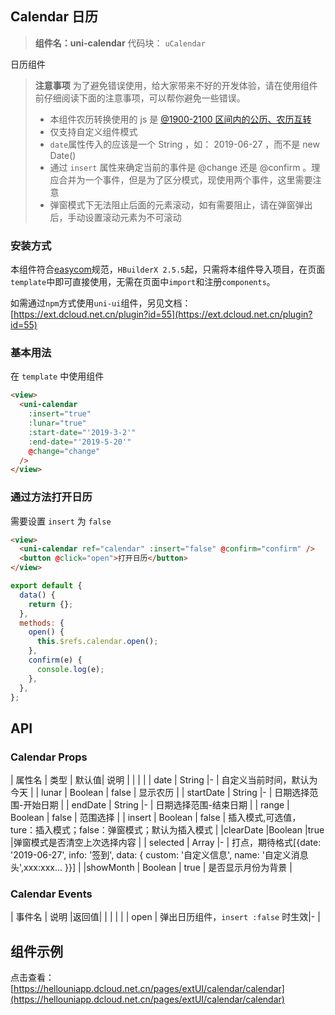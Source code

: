 ## Calendar 日历

> **组件名：uni-calendar**
> 代码块： `uCalendar`

日历组件

> **注意事项**
> 为了避免错误使用，给大家带来不好的开发体验，请在使用组件前仔细阅读下面的注意事项，可以帮你避免一些错误。
>
> - 本组件农历转换使用的 js 是 [@1900-2100 区间内的公历、农历互转](https://github.com/jjonline/calendar.js)
> - 仅支持自定义组件模式
> - `date`属性传入的应该是一个 String ，如： 2019-06-27 ，而不是 new Date()
> - 通过 `insert` 属性来确定当前的事件是 @change 还是 @confirm 。理应合并为一个事件，但是为了区分模式，现使用两个事件，这里需要注意
> - 弹窗模式下无法阻止后面的元素滚动，如有需要阻止，请在弹窗弹出后，手动设置滚动元素为不可滚动

### 安装方式

本组件符合[easycom](https://uniapp.dcloud.io/collocation/pages?id=easycom)规范，`HBuilderX 2.5.5`起，只需将本组件导入项目，在页面`template`中即可直接使用，无需在页面中`import`和注册`components`。

如需通过`npm`方式使用`uni-ui`组件，另见文档：[https://ext.dcloud.net.cn/plugin?id=55](https://ext.dcloud.net.cn/plugin?id=55)

### 基本用法

在 `template` 中使用组件

```html
<view>
  <uni-calendar
    :insert="true"
    :lunar="true"
    :start-date="'2019-3-2'"
    :end-date="'2019-5-20'"
    @change="change"
  />
</view>
```

### 通过方法打开日历

需要设置 `insert` 为 `false`

```html
<view>
  <uni-calendar ref="calendar" :insert="false" @confirm="confirm" />
  <button @click="open">打开日历</button>
</view>
```

```javascript
export default {
  data() {
    return {};
  },
  methods: {
    open() {
      this.$refs.calendar.open();
    },
    confirm(e) {
      console.log(e);
    },
  },
};
```

## API

### Calendar Props

| 属性名 | 类型 | 默认值| 说明 |
| | |
| date | String |- | 自定义当前时间，默认为今天 |
| lunar | Boolean | false | 显示农历 |
| startDate | String |- | 日期选择范围-开始日期 |
| endDate | String |- | 日期选择范围-结束日期 |
| range | Boolean | false | 范围选择 |
| insert | Boolean | false | 插入模式,可选值，ture：插入模式；false：弹窗模式；默认为插入模式 |
|clearDate |Boolean |true |弹窗模式是否清空上次选择内容 |
| selected | Array |- | 打点，期待格式[{date: '2019-06-27', info: '签到', data: { custom: '自定义信息', name: '自定义消息头',xxx:xxx... }}] |
|showMonth | Boolean | true | 是否显示月份为背景 |

### Calendar Events

| 事件名 | 说明 |返回值|
| | | |
| open | 弹出日历组件，`insert :false` 时生效|- |

## 组件示例

点击查看：[https://hellouniapp.dcloud.net.cn/pages/extUI/calendar/calendar](https://hellouniapp.dcloud.net.cn/pages/extUI/calendar/calendar)

